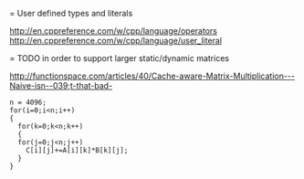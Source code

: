 
= User defined types and literals

http://en.cppreference.com/w/cpp/language/operators
http://en.cppreference.com/w/cpp/language/user_literal


= TODO in order to support larger static/dynamic matrices

http://functionspace.com/articles/40/Cache-aware-Matrix-Multiplication---Naive-isn--039;t-that-bad-

```
n = 4096;
for(i=0;i<n;i++)
{
  for(k=0;k<n;k++)
  {
  for(j=0;j<n;j++)
    C[i][j]+=A[i][k]*B[k][j];
  }
}
```
